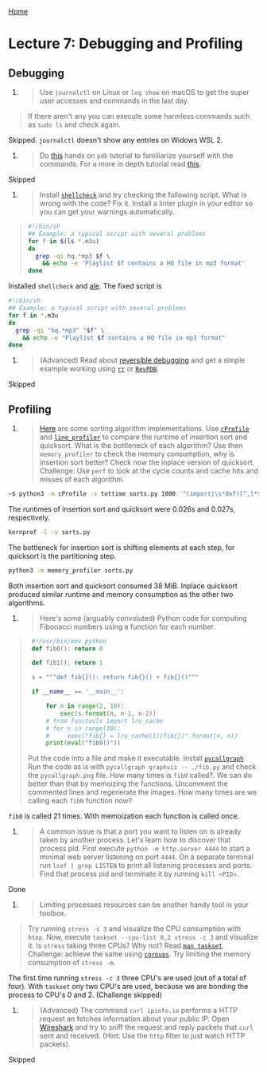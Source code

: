 [Home](REDAME.md)

# Lecture 7: Debugging and Profiling

## Debugging
1. > Use `journalctl` on Linux or `log show` on macOS to get the super user accesses and commands in the last day.
> If there aren't any you can execute some harmless commands such as `sudo ls` and check again.
> 
Skipped. `journalctl` doesn't show any entries on Widows WSL 2.
1. > Do [this](https://github.com/spiside/pdb-tutorial) hands on `pdb` tutorial to familiarize yourself with the commands. For a more in depth tutorial read [this](https://realpython.com/python-debugging-pdb).
> 
Skipped
1. > Install [`shellcheck`](https://www.shellcheck.net/) and try checking the following script. What is wrong with the code? Fix it. Install a linter plugin in your editor so you can get your warnings automatically.
> 
>    ```bash
>    #!/bin/sh
>    ## Example: a typical script with several problems
>    for f in $(ls *.m3u)
>    do
>      grep -qi hq.*mp3 $f \
>        && echo -e 'Playlist $f contains a HQ file in mp3 format'
>    done
>    ```
> 
Installed `shellcheck` and [ale](https://vimawesome.com/plugin/ale). The fixed script is
```bash
#!/bin/sh
## Example: a typical script with several problems
for f in *.m3u
do
  grep -qi "hq.*mp3" "$f" \
    && echo -e "Playlist $f contains a HQ file in mp3 format"
done
```
1. > (Advanced) Read about [reversible debugging](https://undo.io/resources/reverse-debugging-whitepaper/) and get a simple example working using [`rr`](https://rr-project.org/) or [`RevPDB`](https://morepypy.blogspot.com/2016/07/reverse-debugging-for-python.html).
>
Skipped
## Profiling

1. > [Here](/static/files/sorts.py) are some sorting algorithm implementations. Use [`cProfile`](https://docs.python.org/3/library/profile.html) and [`line_profiler`](https://github.com/rkern/line_profiler) to compare the runtime of insertion sort and quicksort. What is the bottleneck of each algorithm? Use then `memory_profiler` to check the memory consumption, why is insertion sort better? Check now the inplace version of quicksort. Challenge: Use `perf` to look at the cycle counts and cache hits and misses of each algorithm.
>
```bash
~$ python3 -m cProfile -s tottime sorts.py 1000 '^(import|\s*def)[^,]*$ *.py | less
```
The runtimes of insertion sort and quicksort were 0.026s and 0.027s, respectively.
```bash
kernprof -l -v sorts.py
```
The bottleneck for insertion sort is shifting elements at each step, for quicksort is the partitioning step.
```bash
python3 -m memory_profiler sorts.py
```
Both insertion sort and quicksort consumed 38 MiB.
Inplace quicksort produced similar runtime and memory consumption as the other two algorithms.
1. > Here's some (arguably convoluted) Python code for computing Fibonacci numbers using a function for each number.
> 
 >   ```python
>    #!/usr/bin/env python
>    def fib0(): return 0
> 
>    def fib1(): return 1
> 
>    s = """def fib{}(): return fib{}() + fib{}()"""
> 
>    if __name__ == '__main__':
> 
>        for n in range(2, 10):
>            exec(s.format(n, n-1, n-2))
>        # from functools import lru_cache
>        # for n in range(10):
>        #     exec("fib{} = lru_cache(1)(fib{})".format(n, n))
>        print(eval("fib9()"))
>    ```
> 
>    Put the code into a file and make it executable. Install [`pycallgraph`](http://pycallgraph.slowchop.com/en/master/). Run the code as is with `pycallgraph graphviz -- ./fib.py` and check the `pycallgraph.png` file. How many times is `fib0` called?. We can do better than that by memoizing the functions. Uncomment the commented lines and regenerate the images. How many times are we calling each `fibN` function now?
> 
`fib0` is called 21 times. With memoization each function is called once.
1. > A common issue is that a port you want to listen on is already taken by another process. Let's learn how to discover that process pid. First execute `python -m http.server 4444` to start a minimal web server listening on port `4444`. On a separate terminal run `lsof | grep LISTEN` to print all listening processes and ports. Find that process pid and terminate it by running `kill <PID>`.
> 
Done
1. > Limiting processes resources can be another handy tool in your toolbox.
> Try running `stress -c 3` and visualize the CPU consumption with `htop`. Now, execute `taskset --cpu-list 0,2 stress -c 3` and visualize it. Is `stress` taking three CPUs? Why not? Read [`man taskset`](https://www.man7.org/linux/man-pages/man1/taskset.1.html).
> Challenge: achieve the same using [`cgroups`](https://www.man7.org/linux/man-pages/man7/cgroups.7.html). Try limiting the memory consumption of `stress -m`.
> 
The first time running `stress -c 3` three CPU's are used (out of a total of four). With `taskset` ony two CPU's are used, because we are bonding the process to CPU's 0 and 2. (Challenge skipped)
1. > (Advanced) The command `curl ipinfo.io` performs a HTTP request an fetches information about your public IP. Open [Wireshark](https://www.wireshark.org/) and try to sniff the request and reply packets that `curl` sent and received. (Hint: Use the `http` filter to just watch HTTP packets).
>
Skipped
